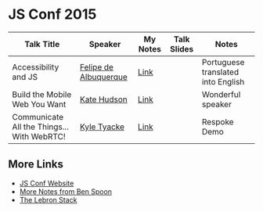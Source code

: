 # JS Conf 2015

Talk Title | Speaker | My Notes | Talk Slides | Notes
---- | --- | --- | --- | ---
Accessibility and JS | [Felipe de Albuquerque](https://twitter.com/felipedeolinda) | [Link](/01-accessibility-and-js.md) | | Portuguese translated into English
Build the Mobile Web You Want | [Kate Hudson](http://twitter.com/k88hudson) | [Link](/02-build-the-mobile-web-you-want.md) | | Wonderful speaker
Communicate All the Things... With WebRTC! | [Kyle Tyacke](https://twitter.com/geekgonenomad) | [Link](/03-web-rtc.md) | | Respoke Demo


## More Links

- [JS Conf Website](http://2015.jsconf.us/)
- [More Notes from Ben Spoon](http://blog.benspoon.com/js-conf-notes/)
- [The Lebron Stack](http://lebron.technology/)